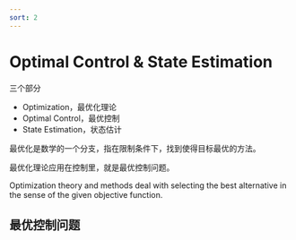```yaml
---
sort: 2
---
```

# Optimal Control & State Estimation

三个部分
- Optimization，最优化理论
- Optimal Control，最优控制
- State Estimation，状态估计

最优化是数学的一个分支，指在限制条件下，找到使得目标最优的方法。

最优化理论应用在控制里，就是最优控制问题。

Optimization theory and methods deal with selecting the best alternative in the sense of the given objective function.


## 最优控制问题


